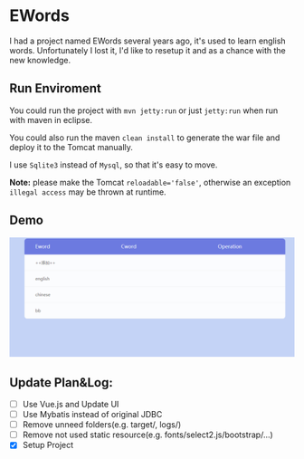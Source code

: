 # EWords
I had a project named EWords several years ago, it's used to learn english words.
Unfortunately I lost it, I'd like to resetup it and as a chance with the new knowledge.

## Run Enviroment
You could run the project with `mvn jetty:run` or just `jetty:run` when run with maven in eclipse.

You could also run the maven `clean install` to generate the war file and deploy it to the Tomcat manually.

I use `Sqlite3` instead of `Mysql`, so that it's easy to move.

**Note:** please make the Tomcat `reloadable='false'`, otherwise an exception `illegal access` may be thrown at runtime.

## Demo
![Demo](sources/V0.1.gif)

## Update Plan&Log:
- [ ] Use Vue.js and Update UI
- [ ] Use Mybatis instead of original JDBC
- [ ] Remove unneed folders(e.g. target/, logs/)
- [ ] Remove not used static resource(e.g. fonts/select2.js/bootstrap/...)
- [x] Setup Project
